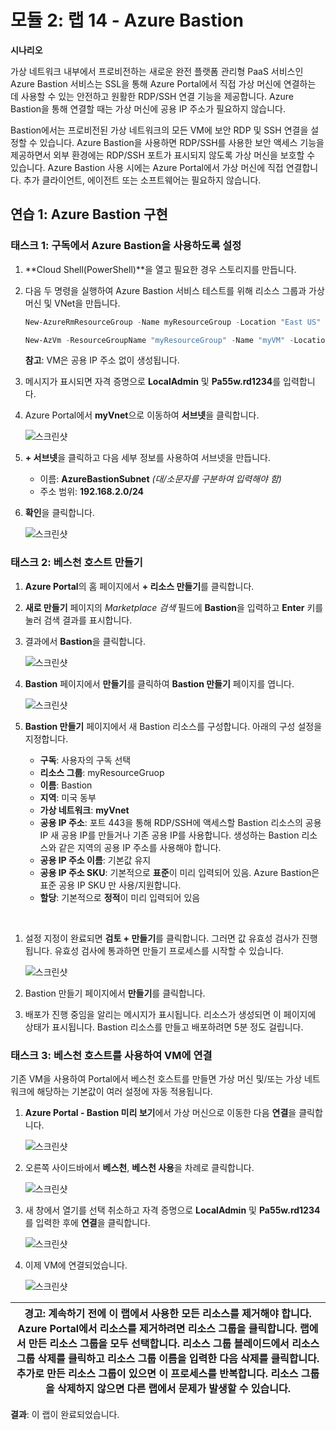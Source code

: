 ﻿---
lab:
    title: '랩 14 - Azure Bastion'
    module: '모듈 2 - 플랫폼 보호 구현'
---

# 모듈 2: 랩 14 - Azure Bastion


**시나리오**

가상 네트워크 내부에서 프로비전하는 새로운 완전 플랫폼 관리형 PaaS 서비스인 Azure Bastion 서비스는 SSL을 통해 Azure Portal에서 직접 가상 머신에 연결하는 데 사용할 수 있는 안전하고 원활한 RDP/SSH 연결 기능을 제공합니다. Azure Bastion을 통해 연결할 때는 가상 머신에 공용 IP 주소가 필요하지 않습니다.

Bastion에서는 프로비전된 가상 네트워크의 모든 VM에 보안 RDP 및 SSH 연결을 설정할 수 있습니다. Azure Bastion을 사용하면 RDP/SSH를 사용한 보안 액세스 기능을 제공하면서 외부 환경에는 RDP/SSH 포트가 표시되지 않도록 가상 머신을 보호할 수 있습니다. Azure Bastion 사용 시에는 Azure Portal에서 가상 머신에 직접 연결합니다. 추가 클라이언트, 에이전트 또는 소프트웨어는 필요하지 않습니다.


## 연습 1: Azure Bastion 구현

### 태스크 1: 구독에서 Azure Bastion을 사용하도록 설정

1.  **Cloud Shell(PowerShell)**을 열고 필요한 경우 스토리지를 만듭니다.

1.  다음 두 명령을 실행하여 Azure Bastion 서비스 테스트를 위해 리소스 그룹과 가상 머신 및 VNet을 만듭니다.

     ```powershell
    New-AzureRmResourceGroup -Name myResourceGroup -Location "East US"
     ```
    
     ```powershell
    New-AzVm -ResourceGroupName "myResourceGroup" -Name "myVM" -Location "East  US" -VirtualNetworkName "myVnet" -SubnetName "mySubnet" -SecurityGroupName   "myNetworkSecurityGroup" -OpenPorts 80,3389
     ```

    **참고**: VM은 공용 IP 주소 없이 생성됩니다.


1.  메시지가 표시되면 자격 증명으로 **LocalAdmin** 및 **Pa55w.rd1234**를 입력합니다.

1.  Azure Portal에서 **myVnet**으로 이동하여 **서브넷**을 클릭합니다.

     ![스크린샷](../Media/Module-2/e587492e-eeb7-4552-b5d1-fe495a3b2db9.png)
 
1.  **+ 서브넷**을 클릭하고 다음 세부 정보를 사용하여 서브넷을 만듭니다.

      - 이름: **AzureBastionSubnet** _(대/소문자를 구분하여 입력해야 함)_
      - 주소 범위: **192.168.2.0/24**

1.  **확인**을 클릭합니다.

     ![스크린샷](../Media/Module-2/a5f29b4f-4bf1-42cd-b045-ac110bae5d7c.png)

### 태스크 2: 베스천 호스트 만들기

1.  **Azure Portal**의 홈 페이지에서 **+ 리소스 만들기**를 클릭합니다. 

1.  **새로 만들기** 페이지의 *Marketplace 검색* 필드에 **Bastion**을 입력하고 **Enter** 키를 눌러 검색 결과를 표시합니다.

1.  결과에서 **Bastion**을 클릭합니다. 

     ![스크린샷](../Media/Module-2/730f08a8-74cc-47bc-a2bb-7babf5b53e0d.png)

1.  **Bastion** 페이지에서 **만들기**를 클릭하여 **Bastion 만들기** 페이지를 엽니다.

     ![스크린샷](../Media/Module-2/b1dd545e-1b9c-494d-a403-cd64fe83e929.png)

1.  **Bastion 만들기** 페이지에서 새 Bastion 리소스를 구성합니다. 아래의 구성 설정을 지정합니다.

    * **구독**: 사용자의 구독 선택
    * **리소스 그룹**: myResourceGruop
    * **이름**: Bastion
    * **지역**: 미국 동부
    * **가상 네트워크**: **myVnet**
    * **공용 IP 주소**: 포트 443을 통해 RDP/SSH에 액세스할 Bastion 리소스의 공용 IP 새 공용 IP를 만들거나 기존 공용 IP를 사용합니다. 생성하는 Bastion 리소스와 같은 지역의 공용 IP 주소를 사용해야 합니다.
    * **공용 IP 주소 이름**: 기본값 유지
    * **공용 IP 주소 SKU**: 기본적으로 **표준**이 미리 입력되어 있음. Azure Bastion은 표준 공용 IP SKU 만 사용/지원합니다.
    * **할당**: 기본적으로 **정적**이 미리 입력되어 있음
</br>

1.  설정 지정이 완료되면 **검토 + 만들기**를 클릭합니다. 그러면 값 유효성 검사가 진행됩니다. 유효성 검사에 통과하면 만들기 프로세스를 시작할 수 있습니다.

     ![스크린샷](../Media/Module-2/a467e69a-393e-4416-a798-c95d24145293.png)

1.  Bastion 만들기 페이지에서 **만들기**를 클릭합니다.
1.  배포가 진행 중임을 알리는 메시지가 표시됩니다. 리소스가 생성되면 이 페이지에 상태가 표시됩니다. Bastion 리소스를 만들고 배포하려면 5분 정도 걸립니다.

### 태스크 3: 베스천 호스트를 사용하여 VM에 연결 


기존 VM을 사용하여 Portal에서 베스천 호스트를 만들면 가상 머신 및/또는 가상 네트워크에 해당하는 기본값이 여러 설정에 자동 적용됩니다.


1.  **Azure Portal - Bastion 미리 보기**에서 가상 머신으로 이동한 다음 **연결**을 클릭합니다.

       ![스크린샷](../Media/Module-2/d881050d-cc0f-4a95-b8a4-e9c946f8ee17.png)

1.  오른쪽 사이드바에서 **베스천**, **베스천 사용**을 차례로 클릭합니다.

       ![스크린샷](../Media/Module-2/ddb1ac72-df86-41b3-b4ef-6c71cc67d98b.png)

1.  새 창에서 열기를 선택 취소하고 자격 증명으로 **LocalAdmin** 및 **Pa55w.rd1234**를 입력한 후에 **연결**을 클릭합니다.

     ![스크린샷](../Media/Module-2/47fb7b09-c439-4e44-80ab-b9ed7bf58494.png)

1.  이제 VM에 연결되었습니다.

     ![스크린샷](../Media/Module-2/76aba7f4-875d-4733-a793-512c7f582069.png)
 

| 경고: 계속하기 전에 이 랩에서 사용한 모든 리소스를 제거해야 합니다.  **Azure Portal**에서 리소스를 제거하려면 **리소스 그룹**을 클릭합니다.  랩에서 만든 리소스 그룹을 모두 선택합니다.  리소스 그룹 블레이드에서 **리소스 그룹 삭제**를 클릭하고 리소스 그룹 이름을 입력한 다음 **삭제**를 클릭합니다.  추가로 만든 리소스 그룹이 있으면 이 프로세스를 반복합니다. **리소스 그룹을 삭제하지 않으면 다른 랩에서 문제가 발생할 수 있습니다.** |
| --- |

**결과**: 이 랩이 완료되었습니다.

